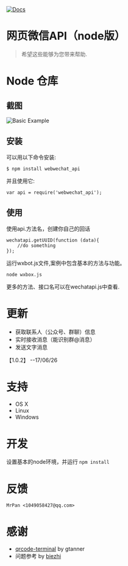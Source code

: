[![Docs](https://img.shields.io/badge/Docs-English-blue.svg)](readme-cn)
# 网页微信API（node版） 

> 希望这些能够为您带来帮助.

# Node 仓库

## 截图
![Basic Example][example-img]

## 安装

可以用以下命令安装:

    $ npm install webwechat_api

并且使用它:

    var api = require('webwechat_api');

## 使用
使用api.方法名，创建你自己的回话
    
    wechatapi.getUUID(function (data){
        //do something
    });

运行wxbot.js文件,案例中包含基本的方法与功能。
	
	node wxbox.js

更多的方法、接口名可以在wechatapi.js中查看.

# 更新

- 获取联系人（公众号、群聊）信息
- 实时接收消息（能识别群@消息）
- 发送文字消息

【1.0.2】 --17/06/26

# 支持

- OS X
- Linux
- Windows

# 开发

设置基本的node环境，并运行 `npm install`

# 反馈

	MrPan <1049058427@qq.com>
	
# 感谢

- [qrcode-terminal] by gtanner 
- 问题参考 by [biezhi]


[qrcode-terminal]: https://github.com/gtanner/qrcode-terminal
[biezhi]: https://github.com/biezhi/wechat-robot
[example-img]: https://github.com/wslongchen/webwechat_api/blob/master/screenshot.png
[readme-en]: https://github.com/wslongchen/webwechat_api/blob/master/README.md

